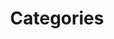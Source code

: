 ---
title         : "Categories"
layout        : categories
classes       : wide
permalink     : /categories/
author_profile: true
---
